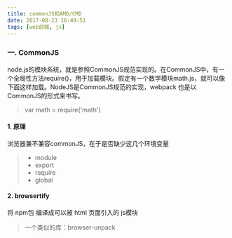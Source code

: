 ```yaml
---
title: commonJS和AMD/CMD
date: 2017-08-23 16:49:51
tags: [web前端, js]
---
```


### 一. CommonJS
 node.js的模块系统，就是参照CommonJS规范实现的。在CommonJS中，有一个全局性方法require()，用于加载模块。假定有一个数学模块math.js，就可以像下面这样加载。NodeJS是CommonJS规范的实现，webpack 也是以CommonJS的形式来书写。
> var math = require('math')

#### 1. 原理
浏览器兼不兼容commonJS，在于是否缺少这几个环境变量
> * module
> * export
> * require
> * global

#### 2. browsertify
将 npm包 编译成可以被 html 页面引入的 js模块
> 一个类似的库：browser-unpack
